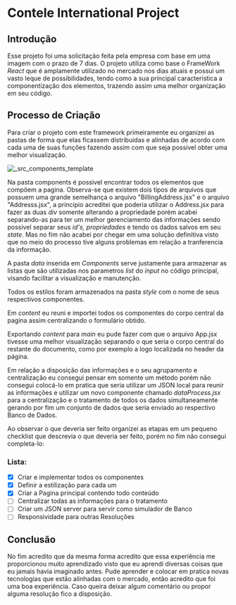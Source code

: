 # Contele International Project

## Introdução

Esse projeto foi uma solicitação feita pela empresa com base em uma imagem com o prazo de 7 dias.
O projeto utiliza como base o FrameWork *React* que é amplamente utilizado no mercado nos dias atuais e possui um vasto leque de possibilidades, tendo como a sua principal caracteristica a componentização dos elementos, trazendo assim uma melhor organização em seu código.

## Processo de Criação

Para criar o projeto com este framework primeiramente eu organizei as pastas de forma que elas ficassem distribuidas e alinhadas de acordo com cada uma de suas funções fazendo assim com que seja possivel obter uma melhor visualização.

![_src_components_template](https://user-images.githubusercontent.com/56663586/113720823-627cc580-96c5-11eb-83e8-8a14d69d0a7c.png)

Na pasta components é possivel encontrar todos os elementos que compõem a pagina. Observa-se que existem dois tipos de arquivos que possuem uma grande semelhança o arquivo "BillingAddress.jsx" e o arquivo "Addresss.jsx", a principio acreditei que poderia utilizar o Address.jsx para fazer as duas *div* somente alterando a propriedade porém acabei separando-as para ter um melhor gerenciamento das informações sendo possivel separar seus *id's, propriedades* e tendo os dados salvos em seu *state*. Mas no fim não acabei por chegar em uma solução definitiva visto que no meio do processo tive alguns problemas em relação a tranferencia da informação.

A pasta *data* inserida em *Components* serve justamente para armazenar as listas que são utilizadas nos parametros *list* do *input* no código principal, visando facilitar a visualização e manutenção.

Todos os estilos foram armazenados na pasta *style* com o nome de seus respectivos componentes.

Em *content* eu reuni e importei todos os componentes do corpo central da pagina assim centralizando o formulário obtido.

Exportando *content* para *main* eu pude fazer com que o arquivo App.jsx tivesse uma melhor visualização separando o que seria o corpo central do restante do documento, como por exemplo a logo localizada no header da página.

Em relação a disposição das informações e o seu agrupamento e centralização eu consegui pensar em somente um método porém não consegui colocá-lo em pratica que seria utilizar um JSON local para reunir as informações e utilizar um novo componente chamado *dataProcess.jsx* para a centralização e o tratamento de todos os dados simultaneamente gerando por fim um conjunto de dados que seria enviado ao respectivo Banco de Dados.

Ao observar o que deveria ser feito organizei as etapas em um pequeno checklist que descrevia o que deveria ser feito, porém no fim não consegui completa-lo:

 ### Lista:
 
 - [x] Criar e implementar todos os componentes
 - [x] Definir a estilização para cada um
 - [x] Criar a Pagina principal contendo todo conteúdo
 - [ ] Centralizar todas as informações para o tratamento
 - [ ] Criar um JSON server para servir como simulador de Banco
 - [ ] Responsividade para outras Resoluções

## Conclusão
No fim acredito que da mesma forma acredito que essa experiência me proporcionou muito aprendizado visto que eu aprendi diversas coisas que eu jamais havia imaginado antes. Pude aprender e colocar em pratica novas tecnologias que estão alinhadas com o mercado, então acredito que foi uma boa experiência. Caso queira deixar algum comentário ou propor alguma resolução fico a disposição.

